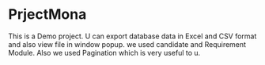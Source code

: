 # PrjectMona
This is a Demo project.
U can export database data in Excel and CSV format and also view file in window popup.
we used candidate and Requirement Module.
Also we used Pagination which is very useful to u.
